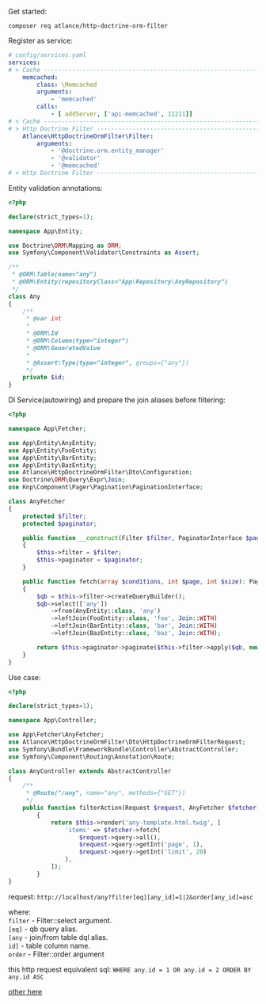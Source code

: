 
Get started:

```
composer req atlance/http-doctrine-orm-filter
```

Register as service:

```yaml
# config/services.yaml
services:
# > Cache -------------------------------------------------------------------
    memcached:
        class: \Memcached
        arguments:
            - 'memcached'
        calls:
            - [ addServer, ['api-memcached', 11211]]
# < Cache -------------------------------------------------------------------
# > Http Doctrine Filter ----------------------------------------------------
    Atlance\HttpDoctrineOrmFilter\Filter:
        arguments:
            - '@doctrine.orm.entity_manager'
            - '@validator'
            - '@memcached'
# < Http Doctrine Filter ----------------------------------------------------

```

Entity validation annotations:

```php
<?php

declare(strict_types=1);

namespace App\Entity;

use Doctrine\ORM\Mapping as ORM;
use Symfony\Component\Validator\Constraints as Assert;

/**
 * @ORM\Table(name="any")
 * @ORM\Entity(repositoryClass="App\Repository\AnyRepository")
 */
class Any
{
    /**
     * @var int
     *
     * @ORM\Id
     * @ORM\Column(type="integer")
     * @ORM\GeneratedValue
     *
     * @Assert\Type(type="integer", groups={"any"})
     */
    private $id;
}
```

DI Service(autowiring) and prepare the join aliases before filtering:

```php
<?php

namespace App\Fetcher;

use App\Entity\AnyEntity;
use App\Entity\FooEntity;
use App\Entity\BarEntity;
use App\Entity\BazEntity;
use Atlance\HttpDoctrineOrmFilter\Dto\Configuration;
use Doctrine\ORM\Query\Expr\Join;
use Knp\Component\Pager\Pagination\PaginationInterface;

class AnyFetcher
{
    protected $filter;
    protected $paginator;

    public function __construct(Filter $filter, PaginatorInterface $paginator)
    {
        $this->filter = $filter;
        $this->paginator = $paginator;
    }

    public function fetch(array $conditions, int $page, int $size): PaginationInterface
    {
        $qb = $this->filter->createQueryBuilder();
        $qb->select(['any'])
            ->from(AnyEntity::class, 'any')
            ->leftJoin(FooEntity::class, 'foo', Join::WITH)
            ->leftJoin(BarEntity::class, 'bar', Join::WITH)
            ->leftJoin(BazEntity::class, 'baz', Join::WITH);

        return $this->paginator->paginate($this->filter->apply($qb, new Configuration($conditions)), $page, $size);
    }
}
```

Use case:

```php
<?php

declare(strict_types=1);

namespace App\Controller;

use App\Fetcher\AnyFetcher;
use Atlance\HttpDoctrineOrmFilter\Dto\HttpDoctrineOrmFilterRequest;
use Symfony\Bundle\FrameworkBundle\Controller\AbstractController;
use Symfony\Component\Routing\Annotation\Route;

class AnyController extends AbstractController
{
    /**
     * @Route("/any", name="any", methods={"GET"})
     */
    public function filterAction(Request $request, AnyFetcher $fetcher): Response
        {
            return $this->render('any-template.html.twig', [
                'items' => $fetcher->fetch(
                    $request->query->all(),
                    $request->query->getInt('page', 1),
                    $request->query->getInt('limit', 20)
                ),
            ]);
        }
}
```

request: `http://localhost/any?filter[eq][any_id]=1|2&order[any_id]=asc`

where: \
`filter` - Filter::select argument. \
`[eq]` - qb query alias. \
`[any` - join/from table dql alias. \
`id]` - table column name. \
`order` - Filter::order argument    

this http request equivalent sql: `WHERE any.id = 1 OR any.id = 2 ORDER BY any.id ASC`

[other here](../tests/Acceptance/FilterTest.php)